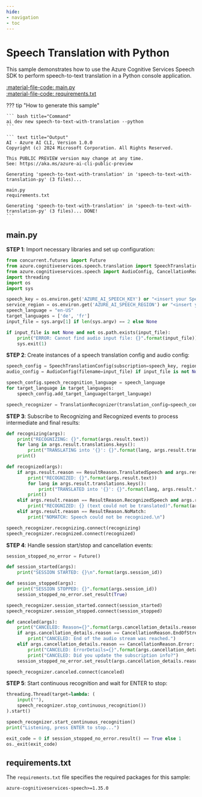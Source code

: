 ```yaml
---
hide:
- navigation
- toc
---
```

# Speech Translation with Python

This sample demonstrates how to use the Azure Cognitive Services Speech SDK to perform speech-to-text translation in a Python console application.

[:material-file-code: main.py](https://raw.githubusercontent.com/robch/book-of-ai/main/docs/samples/speech-to-text-with-translation-py/main.py)  
[:material-file-code: requirements.txt](https://raw.githubusercontent.com/robch/book-of-ai/main/docs/samples/speech-to-text-with-translation-py/requirements.txt)  

??? tip "How to generate this sample"

    ``` bash title="Command"
    ai dev new speech-to-text-with-translation --python
    ```

    ``` text title="Output"
    AI - Azure AI CLI, Version 1.0.0
    Copyright (c) 2024 Microsoft Corporation. All Rights Reserved.

    This PUBLIC PREVIEW version may change at any time.
    See: https://aka.ms/azure-ai-cli-public-preview

    Generating 'speech-to-text-with-translation' in 'speech-to-text-with-translation-py' (3 files)...

    main.py
    requirements.txt

    Generating 'speech-to-text-with-translation' in 'speech-to-text-with-translation-py' (3 files)... DONE!
    ```


## main.py

**STEP 1**: Import necessary libraries and set up configuration:

``` python title="main.py"
from concurrent.futures import Future
from azure.cognitiveservices.speech.translation import SpeechTranslationConfig, TranslationRecognizer, ResultReason
from azure.cognitiveservices.speech import AudioConfig, CancellationReason
import threading
import os
import sys

speech_key = os.environ.get('AZURE_AI_SPEECH_KEY') or "<insert your Speech Service API key here>"
service_region = os.environ.get('AZURE_AI_SPEECH_REGION') or "<insert your Speech Service region here>"
speech_language = "en-US"
target_languages = ['de', 'fr']
input_file = sys.argv[1] if len(sys.argv) == 2 else None

if input_file is not None and not os.path.exists(input_file):
    print("ERROR: Cannot find audio input file: {}".format(input_file))
    sys.exit(1)
```

**STEP 2**: Create instances of a speech translation config and audio config:

``` python title="main.py"
speech_config = SpeechTranslationConfig(subscription=speech_key, region=service_region)
audio_config = AudioConfig(filename=input_file) if input_file is not None else AudioConfig(use_default_microphone=True)

speech_config.speech_recognition_language = speech_language
for target_language in target_languages:
    speech_config.add_target_language(target_language)

speech_recognizer = TranslationRecognizer(translation_config=speech_config, audio_config=audio_config)
```

**STEP 3**: Subscribe to Recognizing and Recognized events to process intermediate and final results:

``` python title="main.py"
def recognizing(args):
    print("RECOGNIZING: {}".format(args.result.text))
    for lang in args.result.translations.keys():
        print("TRANSLATING into '{}': {}".format(lang, args.result.translations[lang]))
    print()

def recognized(args):
    if args.result.reason == ResultReason.TranslatedSpeech and args.result.text:
        print("RECOGNIZED: {}".format(args.result.text))
        for lang in args.result.translations.keys():
            print("TRANSLATED into '{}': {}".format(lang, args.result.translations[lang]))
        print()
    elif args.result.reason == ResultReason.RecognizedSpeech and args.result.text:
        print("RECOGNIZED: {} (text could not be translated)".format(args.result.text))
    elif args.result.reason == ResultReason.NoMatch:
        print("NOMATCH: Speech could not be recognized.\n")

speech_recognizer.recognizing.connect(recognizing)
speech_recognizer.recognized.connect(recognized)
```

**STEP 4**: Handle session start/stop and cancellation events:

``` python title="main.py"
session_stopped_no_error = Future()

def session_started(args):
    print("SESSION STARTED: {}\n".format(args.session_id))

def session_stopped(args):
    print("SESSION STOPPED: {}".format(args.session_id))
    session_stopped_no_error.set_result(True)

speech_recognizer.session_started.connect(session_started)
speech_recognizer.session_stopped.connect(session_stopped)

def canceled(args):
    print("CANCELED: Reason={}".format(args.cancellation_details.reason))
    if args.cancellation_details.reason == CancellationReason.EndOfStream:
        print("CANCELED: End of the audio stream was reached.")
    elif args.cancellation_details.reason == CancellationReason.Error:
        print("CANCELED: ErrorDetails={}".format(args.cancellation_details.error_details))
        print("CANCELED: Did you update the subscription info?")
    session_stopped_no_error.set_result(args.cancellation_details.reason != CancellationReason.Error)

speech_recognizer.canceled.connect(canceled)
```

**STEP 5**: Start continuous recognition and wait for ENTER to stop:

``` python title="main.py"
threading.Thread(target=lambda: (
    input(""),
    speech_recognizer.stop_continuous_recognition())
).start()

speech_recognizer.start_continuous_recognition()
print("Listening, press ENTER to stop...")

exit_code = 0 if session_stopped_no_error.result() == True else 1
os._exit(exit_code)
```

## requirements.txt

The `requirements.txt` file specifies the required packages for this sample:

``` text title="requirements.txt"
azure-cognitiveservices-speech>=1.35.0
```